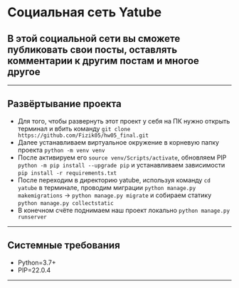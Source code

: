 # Социальная сеть Yatube
## В этой социальной сети вы сможете публиковать свои посты, оставлять комментарии к другим постам и многое другое
____
## Развёртывание проекта
- Для того, чтобы развернуть этот проект у себя на ПК нужно открыть терминал и вбить команду ```git clone https://github.com/Fizik05/hw05_final.git```
- Далее устанавливаем виртуальное окружение в корневую папку проекта ```python -m venv venv```
- После активируем его ```source venv/Scripts/activate```, обновляем PIP ```python -m pip install --upgrade pip``` и устанавливаем зависимости ```pip install -r requirements.txt```
- После переходим в директорию yatube, используя команду ```cd yatube``` в терминале, проводим миграции ```python manage.py makemigrations``` -> ```python manage.py migrate``` и собираем статику ```python manage.py collectstatic```
- В конечном счёте поднимаем наш проект локально ```python manage.py runserver```
____
## Системные требования
- Python=3.7+
- PIP=22.0.4
____
